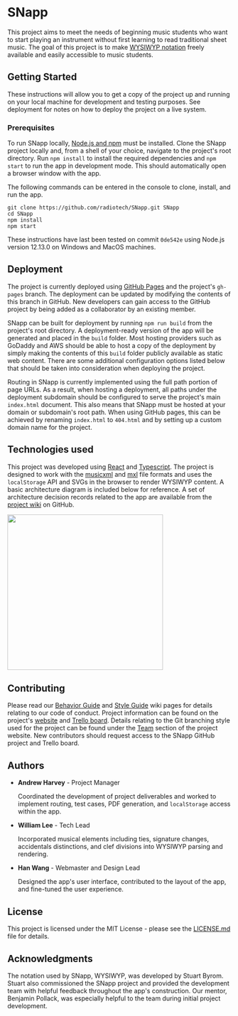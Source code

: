 # SNapp

This project aims to meet the needs of beginning music students who want to start playing an instrument without first learning to read traditional sheet music. The goal of this project is to make [WYSIWYP notation](http://comp523k.web.unc.edu/project/) freely available and easily accessible to music students.

## Getting Started

These instructions will allow you to get a copy of the project up and running on your local machine for development and testing purposes. See deployment for notes on how to deploy the project on a live system.

### Prerequisites

To run SNapp locally, [Node.js and npm](https://nodejs.org/en/download/) must be installed. Clone the SNapp project locally and, from a shell of your choice, navigate to the project's root directory. Run `npm install` to install the required dependencies and `npm start` to run the app in development mode. This should automatically open a browser window with the app.

The following commands can be entered in the console to clone, install, and run the app.
```
git clone https://github.com/radiotech/SNapp.git SNapp
cd SNapp
npm install
npm start
```

These instructions have last been tested on commit `0de542e` using Node.js version 12.13.0 on Windows and MacOS machines.

## Deployment
The project is currently deployed using [GitHub Pages](https://pages.github.com/) and the project's `gh-pages` branch. The deployment can be updated by modifying the contents of this branch in GitHub. New developers can gain access to the GitHub project by being added as a collaborator by an existing member.

SNapp can be built for deployment by running `npm run build` from the project's root directory. A deployment-ready version of the app will be generated and placed in the `build` folder. Most hosting providers such as GoDaddy and AWS should be able to host a copy of the deployment by simply making the contents of this `build` folder publicly available as static web content. There are some additional configuration options listed below that should be taken into consideration when deploying the project.

Routing in SNapp is currently implemented using the full path portion of page URLs. As a result, when hosting a deployment, all paths under the deployment subdomain should be configured to serve the project's main `index.html` document. This also means that SNapp must be hosted at your domain or subdomain's root path. When using GitHub pages, this can be achieved by renaming `index.html` to `404.html` and by setting up a custom domain name for the project.

## Technologies used
This project was developed using [React](https://reactjs.org/) and [Typescript](https://www.typescriptlang.org/). The project is designed to work with the [musicxml](https://www.musicxml.com/) and [mxl](https://www.musicxml.com/tutorial/compressed-mxl-files/) file formats and uses the `localStorage` API and SVGs in the browser to render WYSIWYP content. A basic architecture diagram is included below for reference. A set of architecture decision records related to the app are available from the [project wiki]() on GitHub.

<img src="http://comp523k.web.unc.edu/files/2019/10/Architecture-Diagram.png" width="350"></img>

## Contributing

Please read our [Behavior Guide](https://github.com/radiotech/SNapp/wiki/Behavior-Guide) and [Style Guide](https://github.com/radiotech/SNapp/wiki/Style-Guide) wiki pages for details relating to our code of conduct. Project information can be found on the project's [website](http://comp523k.web.unc.edu/) and [Trello board](https://trello.com/b/bnkZcxZr/snapp-comp-523-group-k). Details relating to the Git branching style used for the project can be found under the [Team](http://comp523k.web.unc.edu/team/) section of the project website. New contributors should request access to the SNapp GitHub project and Trello board.

## Authors

* **Andrew Harvey** - Project Manager

    Coordinated the development of project deliverables and worked to implement routing, test cases, PDF generation, and `localStorage` access within the app.

* **William Lee** - Tech Lead

    Incorporated musical elements including ties, signature changes, accidentals distinctions, and clef divisions into WYSIWYP parsing and rendering.

* **Han Wang** - Webmaster and Design Lead

    Designed the app's user interface, contributed to the layout of the app, and fine-tuned the user experience.

## License

This project is licensed under the MIT License - please see the [LICENSE.md](LICENSE.md) file for details.

## Acknowledgments

The notation used by SNapp, WYSIWYP, was developed by Stuart Byrom. Stuart also commissioned the SNapp project and provided the development team with helpful feedback throughout the app's construction. Our mentor, Benjamin Pollack, was especially helpful to the team during initial project development. 
